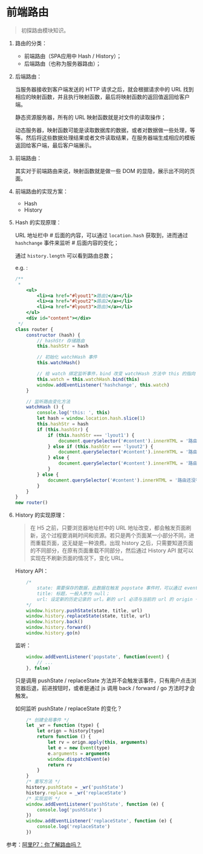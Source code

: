 # 前端路由

> 初探路由模块知识。

1. 路由的分类：

	+ 前端路由（SPA应用中 Hash / History）；
	+ 后端路由（也称为服务器路由）；

2. 后端路由：

	当服务器接收到客户端发送的 HTTP 请求之后，就会根据请求中的 URL 找到相应的映射函数，并且执行映射函数，最后将映射函数的返回值返回给客户端。

	静态资源服务器，所有的 URL 映射函数就是对文件的读取操作；

	动态服务器，映射函数可能是读取数据库的数据，或者对数据做一些处理，等等。然后将这些数据处理结果或者文件读取结果，在服务器端生成相应的模板返回给客户端，最后客户端展示。

3. 前端路由：

	其实对于前端路由来说，映射函数就是做一些 DOM 的显隐，展示出不同的页面。

4. 前端路由的实现方案：
	+ Hash
	+ History

5. Hash 的实现原理：

	URL 地址栏中 \# 后面的内容，可以通过 `location.hash` 获取到，进而通过 `hashchange` 事件来监听 \# 后面内容的变化；

	通过 `history.length` 可以看到路由总数；

	e.g. : 
	```js
	/** 
	 *
	 	<ul>
			<li><a href="#lyout1">路由1</a></li>
			<li><a href="#lyout2">路由2</a></li>
			<li><a href="#lyout3">路由3</a></li>
		</ul>
		<div id="content"></div>	
	 */
	class router {
		constructor (hash) {
			// hashStr 存储路由
			this.hashStr = hash

			// 初始化 watchHash 事件
			this.watchHash()

			// 给 watch 绑定监听事件，bind 改变 watchHash 方法中 this 的指向（window 变为 router）
			this.watch = this.watchHash.bind(this)
			window.addEventListener('hashchange', this.watch)
		}

		// 监听路由变化方法
		watchHash () {
			console.log('this: ', this)
			let hash = window.location.hash.slice(1)
			this.hashStr = hash
			if (this.hashStr) {
				if (this.hashStr === 'lyout1') {
					document.querySelector('#content').innerHTML = '路由1Content'
				} else if (this.hashStr === 'lyout2') {
					document.querySelector('#content').innerHTML = '路由2Content'
				} else {
					document.querySelector('#content').innerHTML = '路由3Content'
				}
			} else {
				document.querySelector('#content').innerHTML = '路由还没有开始，点击路由'
			}
		}
	}
	new router()
	```

6. History 的实现原理：

    > 在 H5 之前，只要浏览器地址栏中的 URL 地址改变，都会触发页面刷新，这个过程要消耗时间和资源。若只是两个页面某一小部分不同，进而重载页面，这无疑是一种浪费。出现 history 之后，只需要知道页面的不同部分，在原有页面重载不同部分，然后通过 History API 就可以实现在不刷新页面的情况下，变化 URL。

    History API：
	```js
		/*
			state: 需要保存的数据，此数据在触发 popstate 事件时，可以通过 event.state 获取；
			title: 标题，一般入参为 null；
			url: 设定新的历史记录的 url。新的 url 必须与当前的 url 的 origin 一直，否则会抛错。
		*/
		window.history.pushState(state, title, url)
		window.history.replaceState(state, title, url)
		window.history.back()
		window.history.forward()
		window.history.go(n)
	```

    监听：
	```js
		window.addEventListener('popstate', function(event) {
			// ...
		}, false)
	```
    只是调用 pushState / replaceState 方法并不会触发该事件，只有用户点击浏览器后退，前进按钮时，或者是通过 js 调用 back / forward / go 方法时才会触发。

    如何监听 pushState / replaceState 的变化？
	```js
		/* 创建全局事件 */
		let _wr = function (type) {
			let orign = history[type]
			return function () {
				let rv = orign.apply(this, arguments)
				let e = new Event(type)
				e.arguments = arguments
				window.dispatchEvent(e)
				return rv
			}
		}
		/* 重写方法 */
		history.pushState = _wr('pushState')
		history.replace = _wr('replaceState')
		/* 实现监听 */
		window.addEventListener('pushState', function (e) {
			console.log('pushState')
		})
		window.addEventListener('replaceState', function (e) {
			console.log('replaceState')
		})
	```

参考：[阿里P7：你了解路由吗？](https://juejin.im/post/5e85cb8151882573c66cf63f)